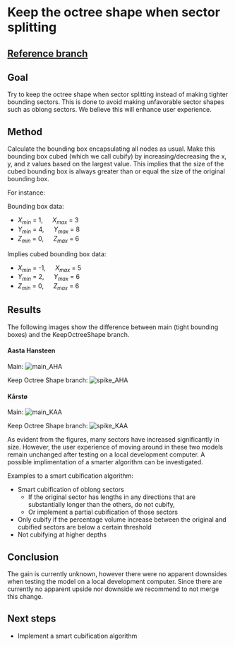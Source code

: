 # Keep the octree shape when sector splitting

## [Reference branch](https://github.com/equinor/rvmsharp/commits/Spike/KeepOctreeShape)

## Goal

Try to keep the octree shape when sector splitting instead of making tighter bounding sectors. 
This is done to avoid making unfavorable sector shapes such as oblong sectors.
We believe this will enhance user experience.

## Method
Calculate the bounding box encapsulating all nodes as usual. Make this bounding box cubed (which we call cubify) by increasing/decreasing the x, y, and z values based on the
largest value. This implies that the size of the cubed bounding box is always greater than or equal the size of the original bounding box.

For instance:

Bounding box data:

- $X_{min}$ = 1, &emsp; $X_{max}$ = 3
- $Y_{min}$ = 4, &emsp; $Y_{max}$ = 8
- $Z_{min}$ = 0, &emsp; $Z_{max}$ = 6

Implies cubed bounding box data:

- $X_{min}$ = -1, &emsp; $X_{max}$ = 5
- $Y_{min}$ = 2,  &emsp; $Y_{max}$ = 6
- $Z_{min}$ = 0,  &emsp; $Z_{max}$ = 6

## Results
The following images show the difference between main (tight bounding boxes) and the KeepOctreeShape branch.

#### Aasta Hansteen
Main:
![main_AHA](https://github.com/equinor/rvmsharp/assets/141636529/829a618d-d181-4c5f-a76a-f67f7f516393)

Keep Octree Shape branch:
![spike_AHA](https://github.com/equinor/rvmsharp/assets/141636529/9fdd2ee9-3d02-4640-9ce1-c8cf3af81a42)


#### Kårstø
Main:
![main_KAA](https://github.com/equinor/rvmsharp/assets/141636529/79e3b73e-bb71-4d1e-99fb-d36544508be9)

Keep Octree Shape branch:
![spike_KAA](https://github.com/equinor/rvmsharp/assets/141636529/3262ef52-c3f0-4c70-b0ba-f67069cf9ee6)

As evident from the figures, many sectors have increased significantly in size.
However, the user experience of moving around in these two models remain unchanged after testing on a local development computer.
A possible implimentation of a smarter algorithm can be investigated.

Examples to a smart cubification algorithm:
- Smart cubification of oblong sectors
  - If the original sector has lengths in any directions that are substantially longer than the others, do not cubify,
  - Or implement a partial cubification of those sectors
- Only cubify if the percentage volume increase between the original and cubified sectors are below a certain threshold
- Not cubifying at higher depths

## Conclusion
The gain is currently unknown, however there were no apparent downsides when testing the model on a local development computer.
Since there are currently no apparent upside nor downside we recommend to not merge this change.

## Next steps
- Implement a smart cubification algorithm


